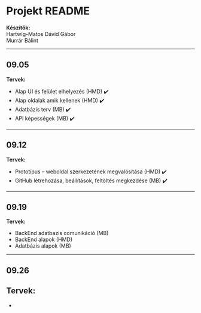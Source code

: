 # Projekt README

**Készítők:**  
Hartwig-Matos Dávid Gábor  
Murrár Bálint  

---

## 09.05

**Tervek:**  
- Alap UI és felület elhelyezés (HMD) ✔️  
- Alap oldalak amik kellenek (HMD) ✔️  
- Adatbázis terv (MB) ✔️  
- API képességek (MB) ✔️  

---

## 09.12

**Tervek:**  
- Prototípus – weboldal szerkezetének megvalósítása (HMD)  ✔️
- GitHub létrehozása, beállítások, feltöltés megkezdése (MB)  ✔️

---

## 09.19

**Tervek:**  
-	BackEnd adatbazis comunikáció (MB)
-	BackEnd alapok (HMD)
-	Adatbázis alapok (MB)

---

## 09.26

**Tervek:**  
-  
- 
